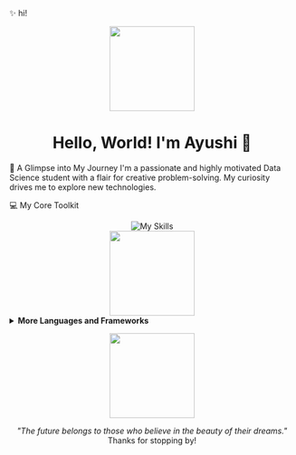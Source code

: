 ✨ hi!
<div align="center">
<img src="https://media.giphy.com/media/v1.Y2lkPTc5MGI3NjExamtuaGJubGp5dnR2cmJxcXd3MjQ2Z2E1YXhxb3BzOXh2eXVuMzJudCZlcD12MV9naWZzX3NlYXJjaCZjdD1n/VePtB3roynxfLYicuV/giphy.gif" width="150"/>
<h1>Hello, World! I'm Ayushi 👋</h1>
</div>

🚀 A Glimpse into My Journey
I'm a passionate and highly motivated Data Science student with a flair for creative problem-solving. My curiosity drives me to explore new technologies. 

💻 My Core Toolkit
<div align="center">
<img src="https://skillicons.dev/icons?i=py,js,react,docker,aws,git,mongodb,html,css" alt="My Skills"/>
<br>
<img src="https://media0.giphy.com/media/v1.Y2lkPTc5MGI3NjExNTRsNnlwZ3I2bXBiN3VrNHNuOWZ0emtuNmc5MjFjNzl6OHQyZ2JkbSZlcD12MV9pbnRlcm5hbF9naWZfYnlfaWQmY3Q9Zw/l0G18BkChcRRctMZ2/giphy.gif" width="150"/>
</div>

<details>
<summary><b>More Languages and Frameworks</b></summary>
<br>
<p align="center">
<img src="https://skillicons.dev/icons?i=java,mysql,postman,Vuejs,node" />
</p>
</details>

<p align="center">
<img src="https://media.giphy.com/media/v1.Y2lkPTc5MGI3NjExZ2x1aWM0dW5hc20xOHQwbjJ1N3FjdTRhazlvbXN6bThvY2YwZmxyeSZlcD12MV9naWZzX3NlYXJjaCZjdD1n/ZfK4cXKJTTay1Ava29/giphy.gif" width="150" />
</p>

<p align="center">
<i>"The future belongs to those who believe in the beauty of their dreams."</i>
<br>
Thanks for stopping by!
</p>
